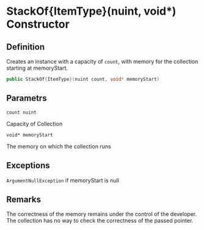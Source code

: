 # StackOf{ItemType}(nuint, void*) Constructor

## Definition
Creates an instance with a capacity of `count`, with memory for the collection starting at memoryStart.

```C#
public StackOf{ItemType}(nuint count, void* memoryStart)
```
## Parametrs
`count nuint`

Capacity of Collection


`void* memoryStart`

The memory on which the collection runs

## Exceptions
`ArgumentNullException`
if memoryStart is null

## Remarks

The correctness of the memory remains under the control of the developer. The collection has no way to check the correctness of the passed pointer.
